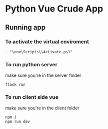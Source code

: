 # Python Vue Crude App

## Running app

### To activate the virtual enviroment

```
. "\env\Scripts\\Activate.ps1"
```

### To run python server

make sure you're in the server folder

```
flask run
```

### To run client side vue

make sure you're in the client folder

```
npm i
npm run dev
```
